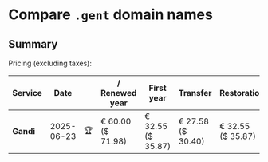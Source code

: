 # Compare `.gent` domain names

## Summary

Pricing (excluding taxes):

| Service | Date |  | / Renewed year | First year | Transfer | Restoration |
|--|--|--|--|--|--|--|
| **Gandi** | 2025-06-23 | 🏆 | € 60.00<br>($ 71.98) | € 32.55<br>($ 35.87) | € 27.58<br>($ 30.40) | € 32.55<br>($ 35.87) |
